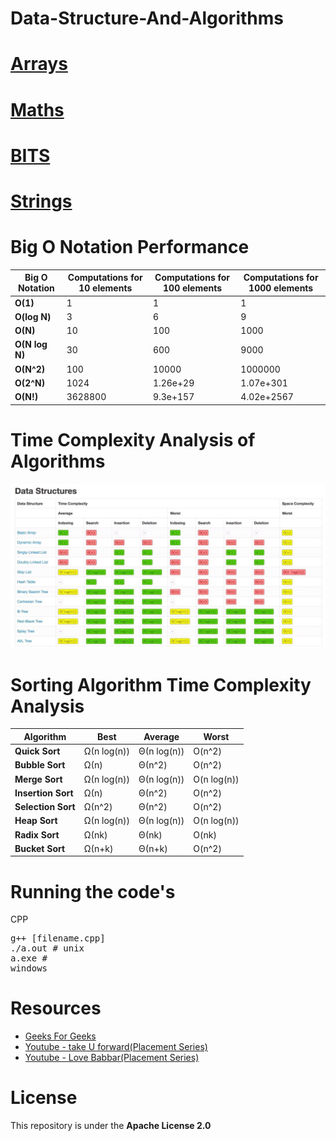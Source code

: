 # Data-Structure-And-Algorithms

# [Arrays](https://github.com/nikkkhil067/Data-Structure-And-Algorithms/tree/main/Arrays) 

# [Maths](https://github.com/nikkkhil067/Data-Structure-And-Algorithms/tree/main/Maths)

# [BITS](https://github.com/nikkkhil067/Data-Structure-And-Algorithms/tree/main/BITS)

# [Strings](https://github.com/nikkkhil067/Data-Structure-And-Algorithms/tree/main/Strings)

# Big O Notation Performance 
| Big O Notation | Computations for 10 elements | Computations for 100 elements | Computations for 1000 elements  |
| -------------- | ---------------------------- | ----------------------------- | ------------------------------- |
| **O(1)**       | 1                            | 1                             | 1                               |
| **O(log N)**   | 3                            | 6                             | 9                               |
| **O(N)**       | 10                           | 100                           | 1000                            |
| **O(N log N)** | 30                           | 600                           | 9000                            |
| **O(N^2)**     | 100                          | 10000                         | 1000000                         |
| **O(2^N)**     | 1024                         | 1.26e+29                      | 1.07e+301                       |
| **O(N!)**      | 3628800                      | 9.3e+157                      | 4.02e+2567                      |

# Time Complexity Analysis of Algorithms 
![](https://github.com/nikkkhil067/Data-Structure-And-Algorithms/blob/main/Questions/Time%20Complexity.jpg)

# Sorting Algorithm Time Complexity Analysis
| **Algorithm**	     | **Best**	    | **Average** | **Worst**   |
| -------------------|--------------|-------------|-------------|
| **Quick Sort**     |	Ω(n log(n)) |	Θ(n log(n)) |	O(n^2)      |
| **Bubble Sort**    |	Ω(n)        |	Θ(n^2)      |	O(n^2)      |
| **Merge Sort**     |	Ω(n log(n))	| Θ(n log(n)) |	O(n log(n)) |
| **Insertion Sort** |	Ω(n)       	| Θ(n^2)      |	O(n^2)      |
| **Selection Sort** |	Ω(n^2)	    | Θ(n^2)      |	O(n^2)      |
| **Heap Sort**	     | Ω(n log(n))	| Θ(n log(n)) |	O(n log(n)) |
| **Radix Sort**	   | Ω(nk)	      | Θ(nk)       |	O(nk)       |
| **Bucket Sort**    |	Ω(n+k)	    | Θ(n+k)	    | O(n^2)      |

# Running the code's 
CPP <pre>g++ [filename.cpp]<br>./a.out # unix<br>a.exe # windows</pre>

# Resources 
* [Geeks For Geeks](https://www.geeksforgeeks.org/)
* [Youtube - take U forward(Placement Series)](https://www.youtube.com/playlist?list=PLgUwDviBIf0p4ozDR_kJJkONnb1wdx2Ma)
* [Youtube - Love Babbar(Placement Series)](https://www.youtube.com/playlist?list=PL4PCksYQGLJM2mKe1n8LnFgcm3FRLhxZ9)

# License
This repository is under the **Apache License 2.0**

